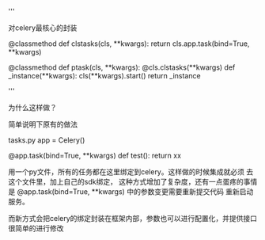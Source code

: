 
'''

对celery最核心的封装

@classmethod
def clstasks(cls, **kwargs):
    return cls.app.task(bind=True, **kwargs)

@classmethod
def ptask(cls, **kwargs):
    @cls.clstasks(**kwargs)
    def _instance(**kwargs):
        cls(**kwargs).start()
    return _instance

'''

为什么这样做？

简单说明下原有的做法

tasks.py
app = Celery()

@app.task(bind=True, **kwargs)
def test():
    return xx

用一个py文件，所有的任务都在这里绑定到celery。这样做的时候集成就必须 去这个文件里，加上自己的sdk绑定，
这种方式增加了复杂度，还有一点蛋疼的事情是 @app.task(bind=True, **kwargs) 中的参数变更需要重新提交代码
重新启动服务。

而新方式会把celery的绑定封装在框架内部，参数也可以进行配置化，并提供接口很简单的进行修改
